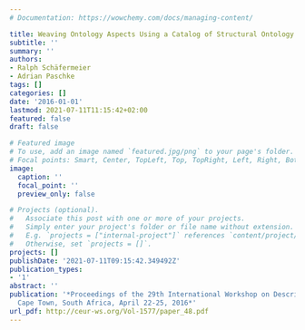 ```yaml
---
# Documentation: https://wowchemy.com/docs/managing-content/

title: Weaving Ontology Aspects Using a Catalog of Structural Ontology Design Patterns
subtitle: ''
summary: ''
authors:
- Ralph Schäfermeier
- Adrian Paschke
tags: []
categories: []
date: '2016-01-01'
lastmod: 2021-07-11T11:15:42+02:00
featured: false
draft: false

# Featured image
# To use, add an image named `featured.jpg/png` to your page's folder.
# Focal points: Smart, Center, TopLeft, Top, TopRight, Left, Right, BottomLeft, Bottom, BottomRight.
image:
  caption: ''
  focal_point: ''
  preview_only: false

# Projects (optional).
#   Associate this post with one or more of your projects.
#   Simply enter your project's folder or file name without extension.
#   E.g. `projects = ["internal-project"]` references `content/project/deep-learning/index.md`.
#   Otherwise, set `projects = []`.
projects: []
publishDate: '2021-07-11T09:15:42.349492Z'
publication_types:
- '1'
abstract: ''
publication: '*Proceedings of the 29th International Workshop on Description Logics,
  Cape Town, South Africa, April 22-25, 2016*'
url_pdf: http://ceur-ws.org/Vol-1577/paper_48.pdf
---
```

